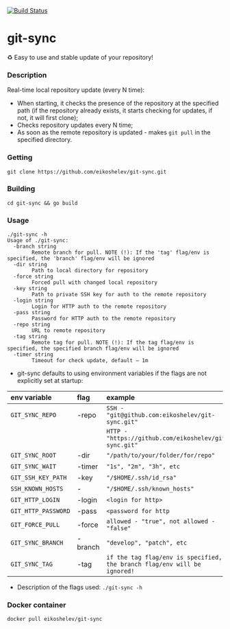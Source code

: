 [![Build Status](https://travis-ci.org/eikoshelev/git-sync.svg?branch=master)](https://travis-ci.org/eikoshelev/git-sync)

# git-sync

:recycle: Easy to use and stable update of your repository!

### Description
  
Real-time local repository update (every N time):
* When starting, it checks the presence of the repository at the specified path (if the repository already exists, it starts checking for updates, if not, it will first clone);
* Checks repository updates every N time;
* As soon as the remote repository is updated - makes `git pull` in the specified directory.

### Getting
```
git clone https://github.com/eikoshelev/git-sync.git
```
### Building
```
cd git-sync && go build
```
### Usage
```
./git-sync -h
Usage of ./git-sync:
  -branch string
    	Remote branch for pull. NOTE (!): If the 'tag' flag/env is specified, the 'branch' flag/env will be ignored
  -dir string
    	Path to local directory for repository
  -force string
    	Forced pull with changed local repository
  -key string
    	Path to private SSH key for auth to the remote repository
  -login string
    	Login for HTTP auth to the remote repository
  -pass string
    	Password for HTTP auth to the remote repository
  -repo string
    	URL to remote repository
  -tag string
    	Remote tag for pull. NOTE (!): If the tag flag/env is specified, the specified branch flag/env will be ignored
  -timer string
    	Timeout for check update, default — 1m
```

* git-sync defaults to using environment variables if the flags are not explicitly set at startup:

| **env variable**   | **flag** | **example** |
|:---------------|:------|:--------|
|`GIT_SYNC_REPO` | -repo | `SSH - "git@github.com:eikoshelev/git-sync.git"` |
|                |       | `HTTP - "https://github.com/eikoshelev/git-sync.git"` |
|`GIT_SYNC_ROOT` | -dir | `"/path/to/your/folder/for/repo"` |
|`GIT_SYNC_WAIT` | -timer | `"1s", "2m", "3h", etc` |
|`GIT_SSH_KEY_PATH` | -key | `"/$HOME/.ssh/id_rsa"` |
|`SSH_KNOWN_HOSTS` | - | `"/$HOME/.ssh/known_hosts"`
|`GIT_HTTP_LOGIN` | -login | `<login for http>`
|`GIT_HTTP_PASSWORD` | -pass | `<password for http`
|`GIT_FORCE_PULL`  |  -force | `allowed - "true", not allowed - "false"` |
|`GIT_SYNC_BRANCH` | -branch | `"develop", "patch", etc`
|`GIT_SYNC_TAG` | -tag | `if the tag flag/env is specified, the branch flag/env will be ignored!`
  
* Description of the flags used: ```./git-sync -h```

### Docker container
```
docker pull eikoshelev/git-sync
```
